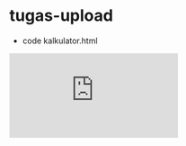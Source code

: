 # tugas-upload

- code kalkulator.html

![kode](https://github.com/Zacky876/tugas-upload/tree/main/kalkulator%20sederhana/kalkulator.html)